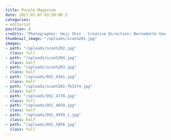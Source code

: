```yaml
---
title: Purple Magazine
date: 2017-01-07 03:50:00 Z
categories:
- editorial
position: 8
credits: 'Photographer: Heji Shin - Creative Direction: Bernadette Van Huy'
thumbnail_image: "/uploads/scan%201.jpg"
images:
- path: "/uploads/scan%202.jpg"
  class: full
- path: "/uploads/scan%204.jpg"
  class: half
- path: "/uploads/scan%203.jpg"
  class: half
- path: "/uploads/DSC_4161.jpg"
  class: half
- path: "/uploads/scan%201-fb31f4.jpg"
  class: half
- path: "/uploads/DSC_4770.jpg"
  class: full
- path: "/uploads/DSC_4659.jpg"
  class: half
- path: "/uploads/DSC_4939_1.jpg"
  class: half
- path: "/uploads/DSC_5056.jpg"
  class: full
---
```


